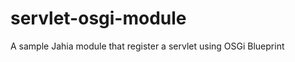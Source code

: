servlet-osgi-module
===================

A sample Jahia module that register a servlet using OSGi Blueprint
